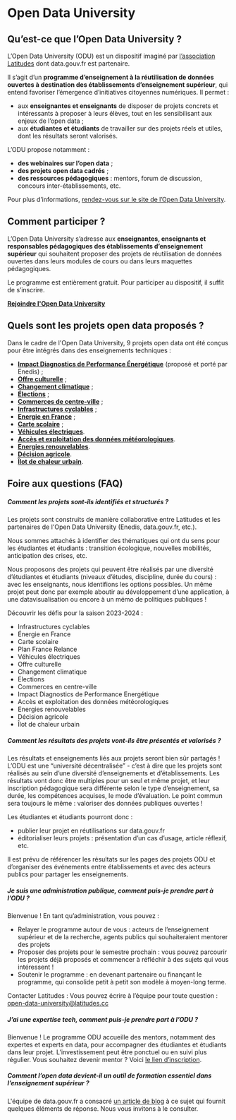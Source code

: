 # Open Data University

## Qu’est-ce que l’Open Data University ?
L’Open Data University (ODU) est un dispositif imaginé par [l’association Latitudes](https://www.latitudes.cc/) dont data.gouv.fr est partenaire.

Il s’agit d’un **programme d’enseignement à la réutilisation de données ouvertes à destination des établissements d’enseignement supérieur**, qui entend favoriser l’émergence d’initiatives citoyennes numériques. Il permet :
* aux **enseignantes et enseignants** de disposer de projets concrets et intéressants à proposer à leurs élèves, tout en les sensibilisant aux enjeux de l’open data ;
* aux **étudiantes et étudiants** de travailler sur des projets réels et utiles, dont les résultats seront valorisés.

L’ODU propose notamment :
* **des webinaires sur l’open data** ;
* **des projets open data cadrés** ;
* **des ressources pédagogiques** : mentors, forum de discussion, concours inter-établissements, etc.

Pour plus d’informations, [rendez-vous sur le site de l’Open Data University](https://www.opendatauniversity.org/).

## Comment participer ?
L’Open Data University s’adresse aux **enseignantes, enseignants et responsables pédagogiques des établissements d’enseignement supérieur** qui souhaitent proposer des projets de réutilisation de données ouvertes dans leurs modules de cours ou dans leurs maquettes pédagogiques.

Le programme est entièrement gratuit. Pour participer au dispositif, il suffit de s’inscrire.

**[Rejoindre l'Open Data University](https://airtable.com/appJY09hYLFOYjGdc/shr7WX6sMS1ciiyMv)**

## Quels sont les projets open data proposés ?
Dans le cadre de l'Open Data University, 9 projets open data ont été conçus pour être intégrés dans des enseignements techniques :
* [**Impact Diagnostics de Performance Énergétique**](https://defis.data.gouv.fr/defis/65b76f15d7874915c8e41298) (proposé et porté par Enedis) ;
* [**Offre culturelle**](https://defis.data.gouv.fr/defis/65b10aa72d0c187ecf296930) ;
* [**Changement climatique**](https://defis.data.gouv.fr/defis/65b10beae24f409e31c547a5) ; 
* [**Élections**](https://defis.data.gouv.fr/defis/65b22219ffcf892bd066df76) ;
* [**Commerces de centre-ville**](https://defis.data.gouv.fr/defis/65b76b8536f029909a82ca1c) ;
* [**Infrastructures cyclables**](https://defis.data.gouv.fr/defis/65a92352ddd3d98e460e83f3) ;
* [**Energie en France**](https://defis.data.gouv.fr/defis/65a92372953d21f206abb110) ;
* [**Carte scolaire**](https://defis.data.gouv.fr/defis/65a9237ed493a309fc872e4a) ;
* [**Véhicules électriques**](https://defis.data.gouv.fr/defis/65a923a083cf5f728c9934b3).
* [**Accès et exploitation des données météorologiques**](https://defis.data.gouv.fr/defis/6639df879e70e0b00e5aeef1).
* [**Energies renouvelables**](https://defis.data.gouv.fr/defis/6639e311f4a75be320cfa517).
* [**Décision agricole**](https://defis.data.gouv.fr/defis/6639e67fa95c6e4f1da70e39).
* [**Îlot de chaleur urbain**](https://defis.data.gouv.fr/defis/6639ea1a5fde712a09fa0c67).

## Foire aux questions (FAQ)

##### Comment les projets sont-ils identifiés et structurés ?
Les projets sont construits de manière collaborative entre Latitudes et les partenaires de l'Open Data University (Enedis, data.gouv.fr, etc.).

Nous sommes attachés à identifier des thématiques qui ont du sens pour les étudiantes et étudiants : transition écologique, nouvelles mobilités, anticipation des crises, etc.

Nous proposons des projets qui peuvent être réalisés par une diversité d’étudiantes et étudiants (niveaux d’études, discipline, durée du cours) : avec les enseignants, nous identifions les options possibles. Un même projet peut donc par exemple aboutir au développement d’une application, à une datavisualisation ou encore à un mémo de politiques publiques !

Découvrir les défis pour la saison 2023-2024 :

* Infrastructures cyclables
* Énergie en France
* Carte scolaire
* Plan France Relance
* Véhicules électriques
* Offre culturelle
* Changement climatique
* Elections
* Commerces en centre-ville
* Impact Diagnostics de Performance Energétique
* Accès et exploitation des données météorologiques
* Energies renouvelables
* Décision agricole
* Îlot de chaleur urbain

##### Comment les résultats des projets vont-ils être présentés et valorisés ?
Les résultats et enseignements liés aux projets seront bien sûr partagés ! L’ODU est une “université décentralisée” - c’est à dire que les projets sont réalisés au sein d’une diversité d’enseignements et d’établissements. Les résultats vont donc être multiples pour un seul et même projet, et leur inscription pédagogique sera différente selon le type d’enseignement, sa durée, les compétences acquises, le mode d’évaluation. Le point commun sera toujours le même : valoriser des données publiques ouvertes !

Les étudiantes et étudiants pourront donc :
* publier leur projet en réutilisations sur data.gouv.fr
* éditorialiser leurs projets : présentation d’un cas d’usage, article réflexif, etc.

Il est prévu de référencer les résultats sur les pages des projets ODU et d’organiser des événements entre établissements et avec des acteurs publics pour partager les enseignements.

##### Je suis une administration publique, comment puis-je prendre part à l’ODU ?
Bienvenue ! En tant qu’administration, vous pouvez :

* Relayer le programme autour de vous : acteurs de l’enseignement supérieur et de la recherche, agents publics qui souhaiteraient mentorer des projets
* Proposer des projets pour le semestre prochain : vous pouvez parcourir les projets déjà proposés et commencer à réfléchir à des sujets qui vous intéressent !
* Soutenir le programme : en devenant partenaire ou finançant le programme, qui consolide petit à petit son modèle à moyen-long terme. 

Contacter Latitudes : Vous pouvez écrire à l’équipe pour toute question : open-data-university@latitudes.cc

##### J’ai une expertise tech, comment puis-je prendre part à l’ODU ?
Bienvenue ! Le programme ODU accueille des mentors, notamment des expertes et experts en data, pour accompagner des étudiantes et étudiants dans leur projet. L’investissement peut être ponctuel ou en suivi plus régulier. Vous souhaitez devenir mentor ? Voici [le lien d’inscription](https://airtable.com/app3EKyPGxgEnB7Fw/shrWAHxi8EdHZEgt9).

##### Comment l’open data devient-il un outil de formation essentiel dans l’enseignement supérieur ?
L'équipe de data.gouv.fr a consacré [un article de blog](https://www.data.gouv.fr/fr/posts/comment-lopen-data-devient-un-outil-de-formation-essentiel-dans-lenseignement-superieur/) à ce sujet qui fournit quelques éléments de réponse. Nous vous invitons à le consulter.